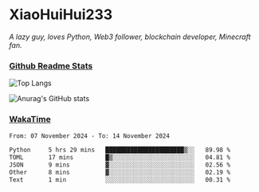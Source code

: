 # XiaoHuiHui233

*A lazy guy, loves Python, Web3 follower, blockchain developer, Minecraft fan.*

### [Github Readme Stats](https://github.com/anuraghazra/github-readme-stats)

![Top Langs](https://github-readme-stats.vercel.app/api/top-langs/?username=XiaoHuiHui233&layout=compact&theme=github_dark)

![Anurag's GitHub stats](https://github-readme-stats.vercel.app/api?username=XiaoHuiHui233&show_icons=true&theme=github_dark)

### [WakaTime](https://wakatime.com)

<!--START_SECTION:waka-->

```txt
From: 07 November 2024 - To: 14 November 2024

Python     5 hrs 29 mins   ██████████████████████▒░░   89.98 %
TOML       17 mins         █▒░░░░░░░░░░░░░░░░░░░░░░░   04.81 %
JSON       9 mins          ▓░░░░░░░░░░░░░░░░░░░░░░░░   02.56 %
Other      8 mins          ▓░░░░░░░░░░░░░░░░░░░░░░░░   02.19 %
Text       1 min           ░░░░░░░░░░░░░░░░░░░░░░░░░   00.31 %
```

<!--END_SECTION:waka-->
